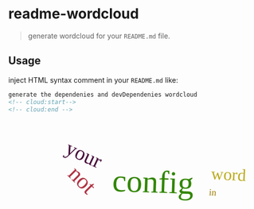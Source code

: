 # readme-wordcloud

> generate wordcloud for your `README.md` file.

## Usage

inject HTML syntax comment in your `README.md` like:

```html
generate the dependenies and devDependenies wordcloud
<!-- cloud:start-->
<!-- cloud:end -->
```

<!-- cloud:start -->
<div style="width:max-content;margin: auto;"><svg xmlns="http://www.w3.org/2000/svg" width="600" height="300"><svg width="600" height="300"><g transform="translate(300,150)"><text style="font-size: 45px; font-family: Impact; fill: rgb(175,52,68);" text-anchor="middle" transform="translate(-162,-19)rotate(45)">not</text><text style="font-size: 34px; font-family: Impact; fill: rgb(188,172,33);" text-anchor="middle" transform="translate(142,-29)rotate(3)">word</text><text style="font-size: 19px; font-family: Impact; fill: rgb(158,127,16);" text-anchor="middle" transform="translate(110,2)rotate(4)">in</text><text style="font-size: 41px; font-family: Impact; fill: rgb(71,14,60);" text-anchor="middle" transform="translate(-154,-68)rotate(25)">your</text><text style="font-size: 64px; font-family: Impact; fill: rgb(50,134,2);" text-anchor="middle" transform="translate(-10,-4)rotate(2)">config</text></g></svg></svg></div>
<!-- cloud:end -->